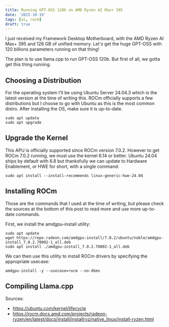```yaml
---
title: Running GPT-OSS 120b on AMD Ryzen AI Max+ 395
date: '2025-10-19'
tags: [ai, rocm]
draft: true
---
```


I just received my Framework Desktop Motherboard, with the AMD Ryzen AI Max+ 395 and 128 GB of unified memory. Let's get the huge GPT-OSS with 120 billions parameters running on that thing!

<!--more-->

The plan is to use llama.cpp to run GPT-OSS 120b. But first of all, we gotta get this thing running.

## Choosing a Distribution

For the operating system I'll be using Ubuntu Server 24.04.3 which is the latest version at the time of writing this.
ROCm officially supports a few distributions but I choose to go with Ubuntu as this is the most common distro.
After installing the OS, make sure it is up-to-date.
```shell
sudo apt update
sudo apt upgrade
```

## Upgrade the Kernel

This APU is officially supported since ROCm version 7.0.2. However to get ROCm 7.0.2 running, we must use the kernel 6.14 or better.
Ubuntu 24.04 ships by default with 6.8 but thanksfully we can update to Hardware Enablement, or HWE for short, with a single command:
```shell
sudo apt install --install-recommends linux-generic-hwe-24.04
```

## Installing ROCm

Those are the commands that I used at the time of writing, but please check the sources at the bottom of this post to read more and use more up-to-date commands.

First, we install the amdgpu-install utility:
```shell
sudo apt update
wget https://repo.radeon.com/amdgpu-install/7.0.2/ubuntu/noble/amdgpu-install_7.0.2.70002-1_all.deb
sudo apt install ./amdgpu-install_7.0.2.70002-1_all.deb
```

We can then use this utility to install ROCm drivers by specifying the appropriate usecase:
```shell
amdgpu-install -y --usecase=rocm --no-dkms
```

## Compiling Llama.cpp

Sources:
- https://ubuntu.com/kernel/lifecycle
- https://rocm.docs.amd.com/projects/radeon-ryzen/en/latest/docs/install/installryz/native_linux/install-ryzen.html
